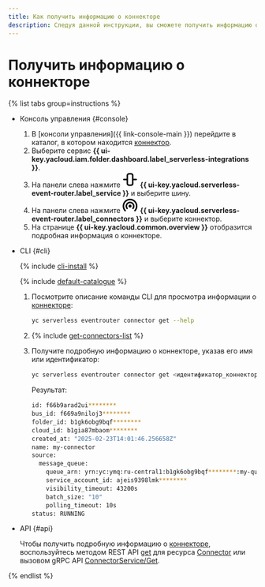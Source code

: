 ```yaml
---
title: Как получить информацию о коннекторе
description: Следуя данной инструкции, вы сможете получить информацию о коннекторе {{ er-full-name }}.
---
```


# Получить информацию о коннекторе

{% list tabs group=instructions %}

- Консоль управления {#console}

  1. В [консоли управления]({{ link-console-main }}) перейдите в каталог, в котором находится [коннектор](../../../concepts/eventrouter/connector.md).
  1. Выберите сервис **{{ ui-key.yacloud.iam.folder.dashboard.label_serverless-integrations }}**.
  1. На панели слева нажмите ![image](../../../../_assets/console-icons/object-align-center-vertical.svg) **{{ ui-key.yacloud.serverless-event-router.label_service }}** и выберите шину. 
  1. На панели слева нажмите ![image](../../../../_assets/console-icons/broadcast-signal.svg) **{{ ui-key.yacloud.serverless-event-router.label_connectors }}** и выберите коннектор.
  1. На странице **{{ ui-key.yacloud.common.overview }}** отобразится подробная информация о коннекторе.

- CLI {#cli}

  {% include [cli-install](../../../../_includes/cli-install.md) %}

  {% include [default-catalogue](../../../../_includes/default-catalogue.md) %}

  1. Посмотрите описание команды CLI для просмотра информации о [коннекторе](../../../concepts/eventrouter/connector.md):

     ```bash
     yc serverless eventrouter connector get --help
     ```

  1. {% include [get-connectors-list](../../../../_includes/serverless-integrations/get-connectors-list.md) %}

  1. Получите подробную информацию о коннекторе, указав его имя или идентификатор:

     ```bash
     yc serverless eventrouter connector get <идентификатор_коннектора>
     ```

     Результат:

     ```bash
     id: f66b9arad2ui********
     bus_id: f669a9niloj3********
     folder_id: b1gk6obg9bqf********
     cloud_id: b1gia87mbaom********
     created_at: "2025-02-23T14:01:46.256658Z"
     name: my-connector
     source:
       message_queue:
         queue_arn: yrn:yc:ymq:ru-central1:b1gk6obg9bqf********:my-queue
         service_account_id: ajeis9398lmk********
         visibility_timeout: 43200s
         batch_size: "10"
         polling_timeout: 10s
     status: RUNNING
     ```

- API {#api}

  Чтобы получить подробную информацию о [коннекторе](../../../concepts/eventrouter/connector.md), воспользуйтесь методом REST API [get](../../../../serverless-integrations/eventrouter/api-ref/Connector/get.md) для ресурса [Connector](../../../../serverless-integrations/eventrouter/api-ref/Connector/index.md) или вызовом gRPC API [ConnectorService/Get](../../../../serverless-integrations/eventrouter/api-ref/grpc/Connector/get.md).

{% endlist %}
